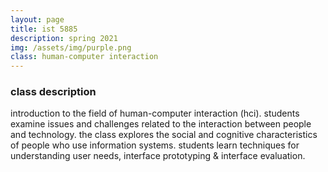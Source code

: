 ```yaml
---
layout: page
title: ist 5885
description: spring 2021
img: /assets/img/purple.png
class: human-computer interaction
---
```

### class description
introduction to the field of human-computer interaction (hci). students examine issues and challenges related to the interaction between people and technology. the class explores the social and cognitive characteristics of people who use information systems. students learn techniques for understanding user needs, interface prototyping & interface evaluation.
